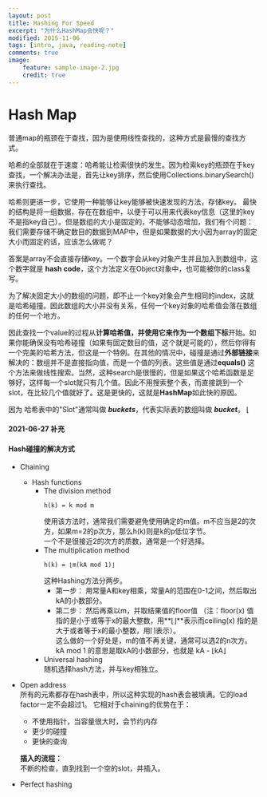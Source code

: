 ```yaml
---
layout: post
title: Hashing For Speed
excerpt: "为什么HashMap会快呢？"
modified: 2015-11-06
tags: [intro, java, reading-note]
comments: true
image:
    feature: sample-image-2.jpg
    credit: true
---
```

# Hash Map

普通map的瓶颈在于查找，因为是使用线性查找的，这种方式是最慢的查找方式。
  
哈希的全部就在于速度：哈希能让检索很快的发生。因为检索key的瓶颈在于key查找，一个解决办法是，首先让key排序，然后使用Collections.binarySearch() 来执行查找。
  
哈希则更进一步，它使用一种能够让key能够被快速发现的方法，存储key。
最快的结构是将一组数据，存在在数组中，以便于可以用来代表key信息（这里的key不是指key自己）。但是数组的大小是固定的，不能够动态增加，我们有个问题：我们需要存储不确定数目的数据到MAP中，但是如果数据的大小因为array的固定大小而固定的话，应该怎么做呢？

答案是array不会直接存储key。一个数字会从key对象产生并且加入到数组中，这个数字就是 **hash code**，这个方法定义在Object对象中，也可能被你的class复写。

为了解决固定大小的数组的问题，即不止一个key对象会产生相同的index，这就是哈希碰撞。因此数组的大小并没有关系，任何一个key对象的哈希值会落在数组的任何一个地方。

因此查找一个value的过程从**计算哈希值，并使用它来作为一个数组下标**开始。如果你能确保没有哈希碰撞（如果有固定数目的值，这个就是可能的），然后你得有一个完美的哈希方法，但这是一个特例。在其他的情况中，碰撞是通过**外部链接**来解决的：数组并不是直接指向值，而是一个值的列表。这些值是通过**equals()** 这个方法来做线性搜索。当然，这种search是很慢的，但是如果这个哈希函数是足够好，这样每一个slot就只有几个值。因此不用搜索整个表，而直接跳到一个slot，在比较几个值就好了。这是更快的，这就是**HashMap**如此快的原因。

因为 哈希表中的"Slot"通常叫做 ***buckets***，代表实际表的数组叫做 ***bucket***。
⌊

#### 2021-06-27 补充

#### Hash碰撞的解决方式
* Chaining
  * Hash functions
    * The division method  
      ``` 
      h(k) = k mod m 
      ```
      使用该方法时，通常我们需要避免使用确定的m值。m不应当是2的次方，如果m=2的p次方，那么h(k)则是k的p低位字节。  
      一个不是很接近2的次方的质数，通常是一个好选择。
    * The multiplication method  
      ```
      h(k) = ⌊m(kA mod 1)⌋
      ```
      这种Hashing方法分两步。
      * 第一步：  用常量A和key相乘，常量A的范围在0-1之间，然后取出kA的小数部分。
      * 第二步：  然后再乘以m，并取结果值的floor值  （注：floor(x) 值指的是小于或等于x的最大整数，用**⌊⌋**表示而ceiling(x) 指的是大于或者等于x的最小整数，用⌈⌉表示）。  
      这么做的一个好处是，m的值不再关键，通常可以选2的n次方。
      kA mod 1 的意思是取kA的小数部分，也就是 kA - ⌊kA⌋
    * Universal hashing  
      随机选择hash方法，并与key相独立。
* Open address  
  所有的元素都存在hash表中，所以这种实现的hash表会被填满。它的load factor一定不会超过1。
  它相对于chaining的优势在于：
  * 不使用指针，当容量很大时，会节约内存
  * 更少的碰撞
  * 更快的查询  

  **插入的流程：**  
  不断的检查，直到找到一个空的slot，并插入。
* Perfect hashing  

